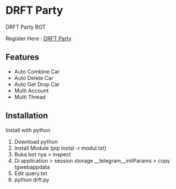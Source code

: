 
# DRFT Party 
DRFT Party BOT

Register Here : [DRFT Party](https://t.me/drft_party_bot/game?startapp=968480911)


## Features

  - Auto Combine Car
  - Auto Delete Car
  - Auto Get Drop Car
  - Multi Account
  - Multi Thread



## Installation

Install with python

1. Download python
2. Install Module (pip instal -r modul.txt)
3. Buka bot nya > inspect
4. Di application > session storage __telegram__initParams > copy tgwebappdata
5. Edit query.txt
6. python drft.py

